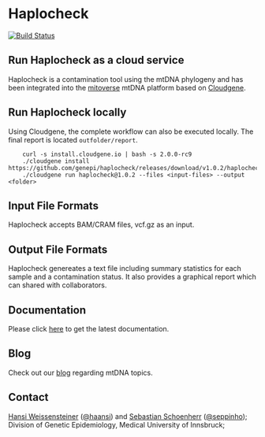 # Haplocheck
[![Build Status](https://travis-ci.org/genepi/haplocheck.svg?branch=master)](https://travis-ci.org/genepi/haplocheck)

## Run Haplocheck as a cloud service

Haplocheck is a contamination tool using the mtDNA phylogeny and has been integrated into the [mitoverse](https://mitoverse.i-med.ac.at) mtDNA platform based on [Cloudgene](https://www.cloudgene.io). 

## Run Haplocheck locally

Using Cloudgene, the complete workflow can also be executed locally. The final report is located `outfolder/report`.

        curl -s install.cloudgene.io | bash -s 2.0.0-rc9
        ./cloudgene install https://github.com/genepi/haplocheck/releases/download/v1.0.2/haplocheck.zip
        ./cloudgene run haplocheck@1.0.2 --files <input-files> --output <folder>  

## Input File Formats
Haplocheck accepts BAM/CRAM files, vcf.gz as an input.

## Output File Formats
Haplocheck genereates a text file including summary statistics for each sample and a contamination status. It also provides a graphical report which can shared with collaborators.    

## Documentation
Please click [here](https://mitoverse.readthedocs.io/en/latest/) to get the latest documentation.

## Blog
Check out our [blog](http://haplogrep.uibk.ac.at/blog/) regarding mtDNA topics.

## Contact
[Hansi Weissensteiner](mailto:hansi.weissensteiner@i-med.ac.at) ([@haansi](https://twitter.com/whansi)) and [Sebastian Schoenherr](mailto:sebastian.schoenherr@i-med.ac.at) ([@seppinho](https://twitter.com/seppinho)); Division of Genetic Epidemiology, Medical University of Innsbruck;
